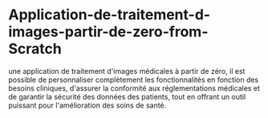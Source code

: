 # Application-de-traitement-d-images-partir-de-zero-from-Scratch
une application de traitement d'images médicales à partir de zéro, il est possible de personnaliser complètement les fonctionnalités en fonction des besoins cliniques, d'assurer la conformité aux réglementations médicales et de garantir la sécurité des données des patients, tout en offrant un outil puissant pour l'amélioration des soins de santé.
